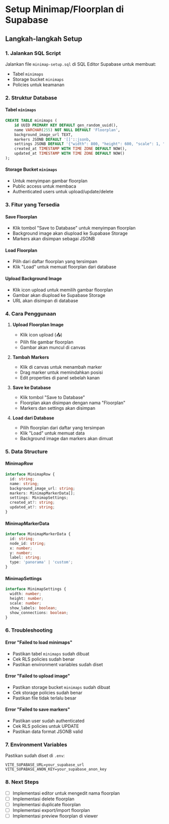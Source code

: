 # Setup Minimap/Floorplan di Supabase

## Langkah-langkah Setup

### 1. Jalankan SQL Script
Jalankan file `minimap-setup.sql` di SQL Editor Supabase untuk membuat:
- Tabel `minimaps`
- Storage bucket `minimaps`
- Policies untuk keamanan

### 2. Struktur Database

#### Tabel `minimaps`
```sql
CREATE TABLE minimaps (
    id UUID PRIMARY KEY DEFAULT gen_random_uuid(),
    name VARCHAR(255) NOT NULL DEFAULT 'Floorplan',
    background_image_url TEXT,
    markers JSONB DEFAULT '[]'::jsonb,
    settings JSONB DEFAULT '{"width": 800, "height": 600, "scale": 1, "show_labels": true, "show_connections": true}'::jsonb,
    created_at TIMESTAMP WITH TIME ZONE DEFAULT NOW(),
    updated_at TIMESTAMP WITH TIME ZONE DEFAULT NOW()
);
```

#### Storage Bucket `minimaps`
- Untuk menyimpan gambar floorplan
- Public access untuk membaca
- Authenticated users untuk upload/update/delete

### 3. Fitur yang Tersedia

#### Save Floorplan
- Klik tombol "Save to Database" untuk menyimpan floorplan
- Background image akan diupload ke Supabase Storage
- Markers akan disimpan sebagai JSONB

#### Load Floorplan
- Pilih dari daftar floorplan yang tersimpan
- Klik "Load" untuk memuat floorplan dari database

#### Upload Background Image
- Klik icon upload untuk memilih gambar floorplan
- Gambar akan diupload ke Supabase Storage
- URL akan disimpan di database

### 4. Cara Penggunaan

1. **Upload Floorplan Image**
   - Klik icon upload (📤)
   - Pilih file gambar floorplan
   - Gambar akan muncul di canvas

2. **Tambah Markers**
   - Klik di canvas untuk menambah marker
   - Drag marker untuk memindahkan posisi
   - Edit properties di panel sebelah kanan

3. **Save ke Database**
   - Klik tombol "Save to Database"
   - Floorplan akan disimpan dengan nama "Floorplan"
   - Markers dan settings akan disimpan

4. **Load dari Database**
   - Pilih floorplan dari daftar yang tersimpan
   - Klik "Load" untuk memuat data
   - Background image dan markers akan dimuat

### 5. Data Structure

#### MinimapRow
```typescript
interface MinimapRow {
  id: string;
  name: string;
  background_image_url: string;
  markers: MinimapMarkerData[];
  settings: MinimapSettings;
  created_at?: string;
  updated_at?: string;
}
```

#### MinimapMarkerData
```typescript
interface MinimapMarkerData {
  id: string;
  node_id: string;
  x: number;
  y: number;
  label: string;
  type: 'panorama' | 'custom';
}
```

#### MinimapSettings
```typescript
interface MinimapSettings {
  width: number;
  height: number;
  scale: number;
  show_labels: boolean;
  show_connections: boolean;
}
```

### 6. Troubleshooting

#### Error "Failed to load minimaps"
- Pastikan tabel `minimaps` sudah dibuat
- Cek RLS policies sudah benar
- Pastikan environment variables sudah diset

#### Error "Failed to upload image"
- Pastikan storage bucket `minimaps` sudah dibuat
- Cek storage policies sudah benar
- Pastikan file tidak terlalu besar

#### Error "Failed to save markers"
- Pastikan user sudah authenticated
- Cek RLS policies untuk UPDATE
- Pastikan data format JSONB valid

### 7. Environment Variables
Pastikan sudah diset di `.env`:
```
VITE_SUPABASE_URL=your_supabase_url
VITE_SUPABASE_ANON_KEY=your_supabase_anon_key
```

### 8. Next Steps
- [ ] Implementasi editor untuk mengedit nama floorplan
- [ ] Implementasi delete floorplan
- [ ] Implementasi duplicate floorplan
- [ ] Implementasi export/import floorplan
- [ ] Implementasi preview floorplan di viewer 